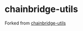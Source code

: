 # chainbridge-utils

Forked from [chainbridge-utils](https://github.com/ChainSafe/chainbridge-utils)